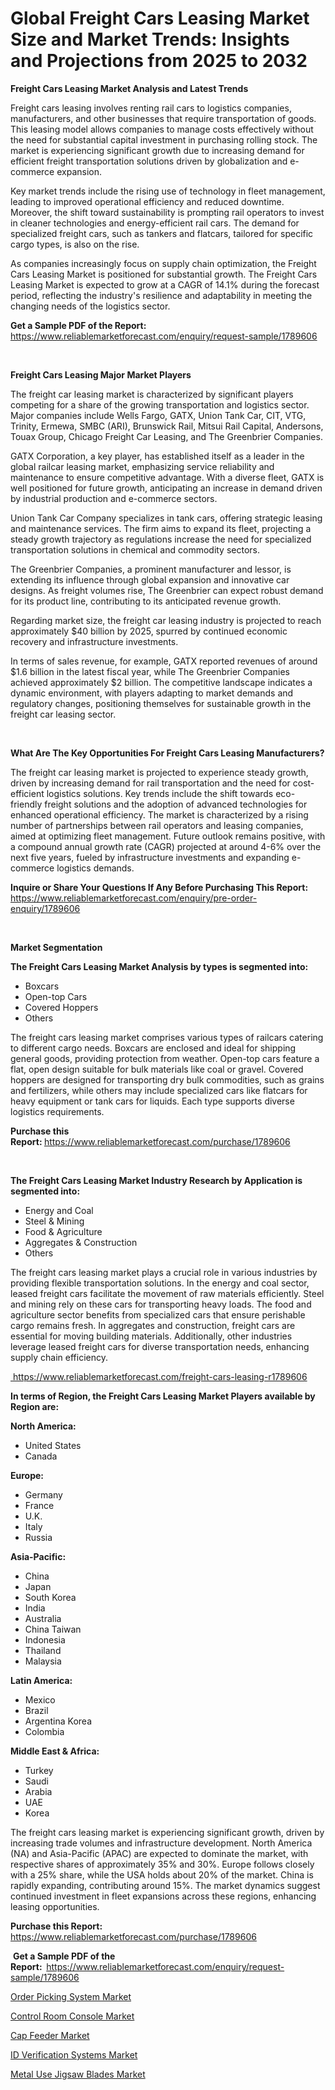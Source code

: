 <p><h1>Global Freight Cars Leasing Market Size and Market Trends: Insights and Projections from 2025 to 2032</h1></p><p><strong>Freight Cars Leasing Market Analysis and Latest Trends</strong></p>
<p><p>Freight cars leasing involves renting rail cars to logistics companies, manufacturers, and other businesses that require transportation of goods. This leasing model allows companies to manage costs effectively without the need for substantial capital investment in purchasing rolling stock. The market is experiencing significant growth due to increasing demand for efficient freight transportation solutions driven by globalization and e-commerce expansion.</p><p>Key market trends include the rising use of technology in fleet management, leading to improved operational efficiency and reduced downtime. Moreover, the shift toward sustainability is prompting rail operators to invest in cleaner technologies and energy-efficient rail cars. The demand for specialized freight cars, such as tankers and flatcars, tailored for specific cargo types, is also on the rise.</p><p>As companies increasingly focus on supply chain optimization, the Freight Cars Leasing Market is positioned for substantial growth. The Freight Cars Leasing Market is expected to grow at a CAGR of 14.1% during the forecast period, reflecting the industry's resilience and adaptability in meeting the changing needs of the logistics sector.</p></p>
<p><strong>Get a Sample PDF of the Report:&nbsp;</strong> <a href="https://www.reliablemarketforecast.com/enquiry/request-sample/1789606?utm_campaign=3521&utm_medium=2&utm_source=Github&utm_content=ia&utm_term=25032025&utm_id=freight-cars-leasing">https://www.reliablemarketforecast.com/enquiry/request-sample/1789606</a></p>
<p>&nbsp;</p>
<p><strong>Freight Cars Leasing Major Market Players</strong></p>
<p><p>The freight car leasing market is characterized by significant players competing for a share of the growing transportation and logistics sector. Major companies include Wells Fargo, GATX, Union Tank Car, CIT, VTG, Trinity, Ermewa, SMBC (ARI), Brunswick Rail, Mitsui Rail Capital, Andersons, Touax Group, Chicago Freight Car Leasing, and The Greenbrier Companies. </p><p>GATX Corporation, a key player, has established itself as a leader in the global railcar leasing market, emphasizing service reliability and maintenance to ensure competitive advantage. With a diverse fleet, GATX is well positioned for future growth, anticipating an increase in demand driven by industrial production and e-commerce sectors.</p><p>Union Tank Car Company specializes in tank cars, offering strategic leasing and maintenance services. The firm aims to expand its fleet, projecting a steady growth trajectory as regulations increase the need for specialized transportation solutions in chemical and commodity sectors.</p><p>The Greenbrier Companies, a prominent manufacturer and lessor, is extending its influence through global expansion and innovative car designs. As freight volumes rise, The Greenbrier can expect robust demand for its product line, contributing to its anticipated revenue growth.</p><p>Regarding market size, the freight car leasing industry is projected to reach approximately $40 billion by 2025, spurred by continued economic recovery and infrastructure investments.</p><p>In terms of sales revenue, for example, GATX reported revenues of around $1.6 billion in the latest fiscal year, while The Greenbrier Companies achieved approximately $2 billion. The competitive landscape indicates a dynamic environment, with players adapting to market demands and regulatory changes, positioning themselves for sustainable growth in the freight car leasing sector.</p></p>
<p>&nbsp;</p>
<p><strong>What Are The Key Opportunities For Freight Cars Leasing Manufacturers?</strong></p>
<p><p>The freight car leasing market is projected to experience steady growth, driven by increasing demand for rail transportation and the need for cost-efficient logistics solutions. Key trends include the shift towards eco-friendly freight solutions and the adoption of advanced technologies for enhanced operational efficiency. The market is characterized by a rising number of partnerships between rail operators and leasing companies, aimed at optimizing fleet management. Future outlook remains positive, with a compound annual growth rate (CAGR) projected at around 4-6% over the next five years, fueled by infrastructure investments and expanding e-commerce logistics demands.</p></p>
<p><strong>Inquire or Share Your Questions If Any Before Purchasing This Report:</strong> <a href="https://www.reliablemarketforecast.com/enquiry/pre-order-enquiry/1789606?utm_campaign=3521&utm_medium=2&utm_source=Github&utm_content=ia&utm_term=25032025&utm_id=freight-cars-leasing">https://www.reliablemarketforecast.com/enquiry/pre-order-enquiry/1789606</a></p>
<p>&nbsp;</p>
<p><strong>Market Segmentation</strong></p>
<p><strong>The Freight Cars Leasing Market Analysis by types is segmented into:</strong></p>
<p><ul><li>Boxcars</li><li>Open-top Cars</li><li>Covered Hoppers</li><li>Others</li></ul></p>
<p><p>The freight cars leasing market comprises various types of railcars catering to different cargo needs. Boxcars are enclosed and ideal for shipping general goods, providing protection from weather. Open-top cars feature a flat, open design suitable for bulk materials like coal or gravel. Covered hoppers are designed for transporting dry bulk commodities, such as grains and fertilizers, while others may include specialized cars like flatcars for heavy equipment or tank cars for liquids. Each type supports diverse logistics requirements.</p></p>
<p><strong>Purchase this Report:&nbsp;</strong><a href="https://www.reliablemarketforecast.com/purchase/1789606?utm_campaign=3521&utm_medium=2&utm_source=Github&utm_content=ia&utm_term=25032025&utm_id=freight-cars-leasing">https://www.reliablemarketforecast.com/purchase/1789606</a></p>
<p>&nbsp;</p>
<p><strong>The Freight Cars Leasing Market Industry Research by Application is segmented into:</strong></p>
<p><ul><li>Energy and Coal</li><li>Steel & Mining</li><li>Food & Agriculture</li><li>Aggregates & Construction</li><li>Others</li></ul></p>
<p><p>The freight cars leasing market plays a crucial role in various industries by providing flexible transportation solutions. In the energy and coal sector, leased freight cars facilitate the movement of raw materials efficiently. Steel and mining rely on these cars for transporting heavy loads. The food and agriculture sector benefits from specialized cars that ensure perishable cargo remains fresh. In aggregates and construction, freight cars are essential for moving building materials. Additionally, other industries leverage leased freight cars for diverse transportation needs, enhancing supply chain efficiency.</p></p>
<p><a href="https://www.reliablemarketforecast.com/freight-cars-leasing-r1789606?utm_campaign=3521&utm_medium=2&utm_source=Github&utm_content=ia&utm_term=25032025&utm_id=freight-cars-leasing">&nbsp;https://www.reliablemarketforecast.com/freight-cars-leasing-r1789606</a></p>
<p><strong>In terms of Region, the Freight Cars Leasing Market Players available by Region are:</strong></p>
<p>
    <p> <strong> North America: </strong>
        <ul>
            <li>United States</li>
            <li>Canada</li>
        </ul>
        </p> 
    <p> <strong> Europe: </strong>
        <ul>
            <li>Germany</li>
            <li>France</li>
            <li>U.K.</li>
            <li>Italy</li>
            <li>Russia</li>
        </ul>
        </p> 
    <p> <strong> Asia-Pacific: </strong>
        <ul>
            <li>China</li>
            <li>Japan</li>
            <li>South Korea</li>
            <li>India</li>
            <li>Australia</li>
            <li>China Taiwan</li>
            <li>Indonesia</li>
            <li>Thailand</li>
            <li>Malaysia</li>
        </ul>
        </p> 
    <p> <strong> Latin America: </strong>
        <ul>
            <li>Mexico</li>
            <li>Brazil</li>
            <li>Argentina Korea</li>
            <li>Colombia</li>
        </ul>
        </p> 
    <p> <strong> Middle East & Africa: </strong>
        <ul>
            <li>Turkey</li>
            <li>Saudi</li>
            <li>Arabia</li>
            <li>UAE</li>
            <li>Korea</li>
        </ul>
    </p>
    </p>
<p><p>The freight cars leasing market is experiencing significant growth, driven by increasing trade volumes and infrastructure development. North America (NA) and Asia-Pacific (APAC) are expected to dominate the market, with respective shares of approximately 35% and 30%. Europe follows closely with a 25% share, while the USA holds about 20% of the market. China is rapidly expanding, contributing around 15%. The market dynamics suggest continued investment in fleet expansions across these regions, enhancing leasing opportunities.</p></p>
<p><strong>Purchase this Report: </strong><a href="https://www.reliablemarketforecast.com/purchase/1789606?utm_campaign=3521&utm_medium=2&utm_source=Github&utm_content=ia&utm_term=25032025&utm_id=freight-cars-leasing">https://www.reliablemarketforecast.com/purchase/1789606</a></p>
<p>&nbsp;<strong>Get a Sample PDF of the Report:&nbsp;&nbsp;</strong><a href="https://www.reliablemarketforecast.com/enquiry/request-sample/1789606?utm_campaign=3521&utm_medium=2&utm_source=Github&utm_content=ia&utm_term=25032025&utm_id=freight-cars-leasing">https://www.reliablemarketforecast.com/enquiry/request-sample/1789606</a></p>
<p><strong></strong></p>
<p><p><a href="https://www.linkedin.com/pulse/order-picking-system-market-growth-outlook-projected-cagr-nm7he?utm_campaign=3521&utm_medium=2&utm_source=Github&utm_content=ia&utm_term=25032025&utm_id=freight-cars-leasing">Order Picking System Market</a></p><p><a href="https://www.linkedin.com/pulse/competitive-analysis-control-room-console-market-from-2025-0pgle?utm_campaign=3521&utm_medium=2&utm_source=Github&utm_content=ia&utm_term=25032025&utm_id=freight-cars-leasing">Control Room Console Market</a></p><p><a href="https://www.linkedin.com/pulse/global-cap-feeder-market-trends-innovations-forward-looking-v8aqf?utm_campaign=3521&utm_medium=2&utm_source=Github&utm_content=ia&utm_term=25032025&utm_id=freight-cars-leasing">Cap Feeder Market</a></p><p><a href="https://www.linkedin.com/pulse/id-verification-systems-market-size-analysis-growing-139-vscpf?utm_campaign=3521&utm_medium=2&utm_source=Github&utm_content=ia&utm_term=25032025&utm_id=freight-cars-leasing">ID Verification Systems Market</a></p><p><a href="https://github.com/sanokdagada01/Market-Research-Report-List-1/blob/main/metal-use-jigsaw-blades-market.md?utm_campaign=3521&utm_medium=2&utm_source=Github&utm_content=ia&utm_term=25032025&utm_id=freight-cars-leasing">Metal Use Jigsaw Blades Market</a></p></p>